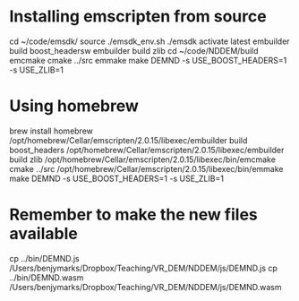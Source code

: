 # Installing emscripten from source
cd ~/code/emsdk/
source ./emsdk_env.sh
./emsdk activate latest
embuilder build boost_headersw
embuilder build zlib
cd ~/code/NDDEM/build
emcmake cmake ../src
emmake make DEMND -s USE_BOOST_HEADERS=1 -s USE_ZLIB=1

# Using homebrew
brew install homebrew
/opt/homebrew/Cellar/emscripten/2.0.15/libexec/embuilder build boost_headers
/opt/homebrew/Cellar/emscripten/2.0.15/libexec/embuilder build zlib
/opt/homebrew/Cellar/emscripten/2.0.15/libexec/bin/emcmake cmake ../src
/opt/homebrew/Cellar/emscripten/2.0.15/libexec/bin/emmake make DEMND -s USE_BOOST_HEADERS=1 -s USE_ZLIB=1

# Remember to make the new files available
cp ../bin/DEMND.js /Users/benjymarks/Dropbox/Teaching/VR_DEM/NDDEM/js/DEMND.js
cp ../bin/DEMND.wasm /Users/benjymarks/Dropbox/Teaching/VR_DEM/NDDEM/js/DEMND.wasm
